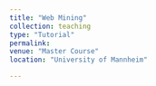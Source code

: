 ```yaml
---
title: "Web Mining"
collection: teaching
type: "Tutorial"
permalink:
venue: "Master Course"
location: "University of Mannheim"

---
```

